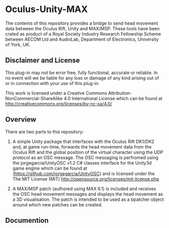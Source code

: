 Oculus-Unity-MAX
================

The contents of this repository provides a bridge to send head movement data between the Oculus Rift, Unity and MAX/MSP. These tools have been crated as product of a Royal Society Industry Research Fellowship Scheme between AECOM Ltd and AudioLab, Department of Electronics, University of York, UK.   

Disclaimer and License
----------------

This plug-in may not be error free, fully functional, accurate or reliable. In no event will we be liable for any loss or damage of any kind arising out of or in connection with your use of this plug-in.

This work is licensed under a Creative Commons Attribution-NonCommercial-ShareAlike 4.0 International License which can be found at http://creativecommons.org/licenses/by-nc-sa/4.0/

Overview
----------------

There are two parts to this repository:

1) A simple Unity package that interfaces with the Oculus Rift DK1/DK2 and, at game run-time, forwards the head movement data from the Oculus Rift and the global position of the virtual character using the UDP protocol as an OSC message. The OSC messaging is perfromed using the jorgegarcia/UnityOSC v1.2 C# classes interface for the Unity3d game engine which can be found at (https://github.com/jorgegarcia/UnityOSC) and is licensed under the The MIT License (MIT) http://opensource.org/licenses/mit-license.php


2) A MAX/MSP patch (authored using MAX 6.1) is included and receives the OSC head movement messages and displays the head movement as a 3D visualisation. The patch is intended to be used as a bpatcher object around which new patches can be created.  

Documention
----------------
